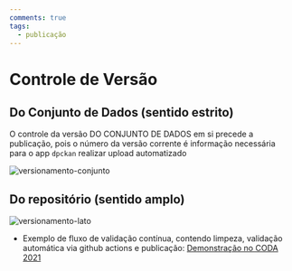 ```yaml
---
comments: true
tags:
  - publicação
---
```

# Controle de Versão

## Do Conjunto de Dados (sentido estrito)

O controle da versão DO CONJUNTO DE DADOS em si precede a publicação, pois o número da versão corrente é informação necessária para o app `dpckan` realizar upload automatizado

![versionamento-conjunto](https://user-images.githubusercontent.com/52294411/225657442-80b1f277-8a1e-4a94-93bf-6b1b255197c8.png)


## Do repositório (sentido amplo)

![versionamento-lato](https://user-images.githubusercontent.com/52294411/225657517-1de77503-41aa-4bfd-8141-bfd4d34546cf.png)

* Exemplo de fluxo de validação contínua, contendo limpeza, validação automática via github actions e publicação: [Demonstração no CODA 2021](https://www.youtube.com/watch?v=Q8tfYmYB7iw)
